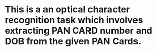 # This is a an optical character recognition task which involves extracting PAN CARD number and DOB from the given PAN Cards.

